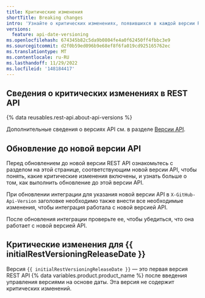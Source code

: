 ```yaml
---
title: Критические изменения
shortTitle: Breaking changes
intro: 'Узнайте о критических изменениях, появившихся в каждой версии REST API.'
versions:
  feature: api-date-versioning
ms.openlocfilehash: 674345b82c5da9b0804fe4a0f62450ff4fbbc3e9
ms.sourcegitcommit: d2f0b59ed096b9e68ef8f6fa019cd925165762ec
ms.translationtype: MT
ms.contentlocale: ru-RU
ms.lasthandoff: 11/29/2022
ms.locfileid: '148184417'
---
```

## Сведения о критических изменениях в REST API

{% data reusables.rest-api.about-api-versions %}

Дополнительные сведения о версиях API см. в разделе [Версии API](/rest/overview/api-versions).

## Обновление до новой версии API

Перед обновлением до новой версии REST API ознакомьтесь с разделом на этой странице, соответствующим новой версии API, чтобы понять, какие критические изменения включены, и узнать больше о том, как выполнить обновление до этой версии API.

При обновлении интеграции для указания новой версии API в `X-GitHub-Api-Version` заголовке необходимо также внести все необходимые изменения, чтобы интеграция работала с новой версией API.

После обновления интеграции проверьте ее, чтобы убедиться, что она работает с новой версией API.

## Критические изменения для {{ initialRestVersioningReleaseDate }}

Версия `{{ initialRestVersioningReleaseDate }}` — это первая версия REST API {% data variables.product.product_name %} после введения управления версиями на основе даты. Эта версия не содержит критических изменений.
